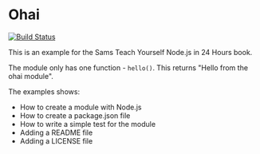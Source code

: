 # Ohai

[![Build Status](https://secure.travis-ci.org/shapeshed/ohai.png)](http://travis-ci.org/shapeshed/ohai)

This is an example for the Sams Teach Yourself Node.js in 24 Hours book. 

The module only has one function - `hello()`. This returns "Hello from the ohai module".

The examples shows:

* How to create a module with Node.js
* How to create a package.json file
* How to write a simple test for the module 
* Adding a README file
* Adding a LICENSE file

